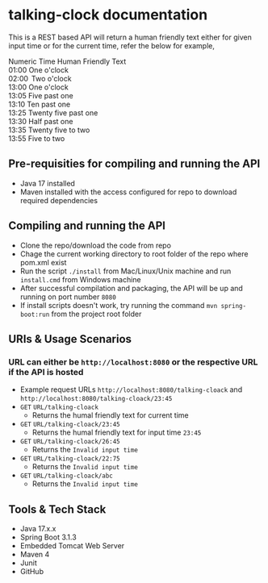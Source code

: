 # talking-clock documentation
This is a REST based API will return a human friendly text either for given input time or for the current time, refer the below for example,

Numeric Time     Human Friendly Text\
01:00            One o'clock\
02:00            Two o'clock\
13:00            One o'clock\
13:05            Five past one\
13:10            Ten past one\
13:25            Twenty five past one\
13:30            Half past one\
13:35            Twenty five to two\
13:55            Five to two

## Pre-requisities for compiling and running the API
* Java 17 installed
* Maven installed with the access configured for repo to download required dependencies

## Compiling and running the API
* Clone the repo/download the code from repo
* Chage the current working directory to root folder of the repo where pom.xml exist
* Run the script `./install` from Mac/Linux/Unix machine and run `install.cmd` from Windows machine
* After successful compilation and packaging, the API will be up and running on port number `8080` 
* If install scripts doesn't work, try running the command `mvn spring-boot:run` from the project root folder

## URIs & Usage Scenarios
### URL can either be `http://localhost:8080` or the respective URL if the API is hosted
* Example request URLs `http://localhost:8080/talking-cloack` and `http://localhost:8080/talking-cloack/23:45`
* `GET` `URL/talking-cloack`
  * Returns the humal friendly text for current time
* `GET` `URL/talking-cloack/23:45`
  * Returns the humal friendly text for input time `23:45`
* `GET` `URL/talking-cloack/26:45`
  * Returns the `Invalid input time`
* `GET` `URL/talking-cloack/22:75`
  * Returns the `Invalid input time`
* `GET` `URL/talking-cloack/abc`
  * Returns the `Invalid input time`


## Tools & Tech Stack
* Java 17.x.x
* Spring Boot 3.1.3
* Embedded Tomcat Web Server
* Maven 4
* Junit
* GitHub
